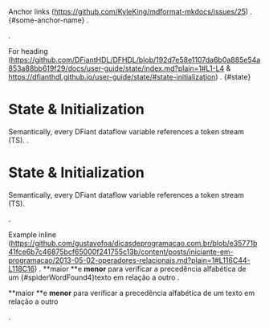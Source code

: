 Anchor links (https://github.com/KyleKing/mdformat-mkdocs/issues/25)
.
[](){#some-anchor-name}
.
<p><a id="some-anchor-name" href=""></a></p>
.

For heading (https://github.com/DFiantHDL/DFHDL/blob/192d7e58e1107da6b0a885e54a853a88bb619f29/docs/user-guide/state/index.md?plain=1#L1-L4 & https://dfianthdl.github.io/user-guide/state/#state-initialization)
.
[](){#state}
# State & Initialization

Semantically, every DFiant dataflow variable references a token stream (TS).
.
<div>
<a id="state" href=""></a>
<h1>State &amp; Initialization</h1>
</div>
<p>Semantically, every DFiant dataflow variable references a token stream (TS).</p>
.

Example inline (https://github.com/gustavofoa/dicasdeprogramacao.com.br/blob/e35771b41fce6b7c46875bcf65000f241755c13b/content/posts/iniciante-em-programacao/2013-05-02-operadores-relacionais.md?plain=1#L116C44-L118C16)
.
**maior **e **menor** para
verificar a precedência alfabética de um [](){#spiderWordFound4}texto em
relação a outro
.
<p>**maior **e <strong>menor</strong> para
verificar a precedência alfabética de um <a id="spiderWordFound4" href=""></a>texto em
relação a outro</p>
.
